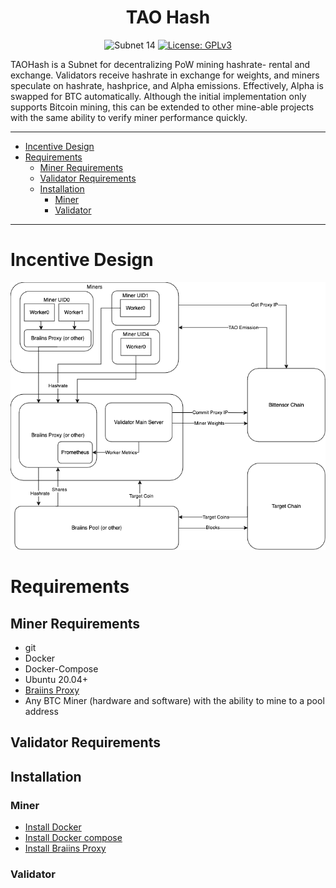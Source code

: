 <div align="center">

# **TAO Hash** <!-- omit in toc -->
![Subnet 14](https://img.shields.io/badge/Subnet-14_%CE%BE-blue) 
[![License: GPLv3](https://img.shields.io/badge/License-GPLv3-yellow.svg)](https://opensource.org/licenses/gpl-3-0) 
  
</div>

TAOHash is a Subnet for decentralizing PoW mining hashrate- rental and exchange. Validators receive hashrate in exchange for weights, and miners speculate on hashrate, hashprice, and Alpha emissions. Effectively, Alpha is swapped for BTC automatically. Although the initial implementation only supports Bitcoin mining, this can be extended to other mine-able projects with the same ability to verify miner performance quickly.

---
- [Incentive Design](#incentive-design)
- [Requirements](#requirements)
  - [Miner Requirements](#miner-requirements)
  - [Validator Requirements](#validator-requirements)
  - [Installation](#installation)
    - [Miner](#miner)
    - [Validator](#validator)
---

# Incentive Design
![TAO Hash Diagram](docs/incentive-design.png)
# Requirements

<!-- TODO -->
## Miner Requirements
- git
- Docker
- Docker-Compose
- Ubuntu 20.04+
- [Braiins Proxy](https://github.com/braiins/farm-proxy?tab=readme-ov-file#quick-start) 
- Any BTC Miner (hardware and software) with the ability to mine to a pool address

## Validator Requirements

## Installation
### Miner
- [Install Docker](https://docs.docker.com/engine/install/ubuntu/)
- [Install Docker compose](https://docs.docker.com/compose/install/)
- [Install Braiins Proxy](https://github.com/braiins/farm-proxy?tab=readme-ov-file#quick-start)

### Validator


